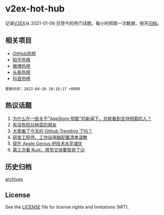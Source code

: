 # v2ex-hot-hub

 记录[V2EX](https://www.v2ex.com/)从 2021-01-06 日至今的热门话题。每小时抓取一次数据，按天[归档](archives)。
 
 ## 相关项目

- [GitHub热榜](https://github.com/lonnyzhang423/github-hot-hub)
- [知乎热榜](https://github.com/lonnyzhang423/zhihu-hot-hub)
- [微博热榜](https://github.com/lonnyzhang423/weibo-hot-hub)
- [头条热榜](https://github.com/lonnyzhang423/toutiao-hot-hub)
- [抖音热榜](https://github.com/lonnyzhang423/douyin-hot-hub)


 `更新时间：2022-04-16 10:18:17 +0800`

## 热议话题

1. [为什么在一些关于"AppStore 侧载"的新闻下，总能看到支持侧载的人？](https://www.v2ex.com/t/847162)
1. [有没有阳台种菜的朋友](https://www.v2ex.com/t/847118)
1. [大家看了今天的 Github Trending 了吗？](https://www.v2ex.com/t/847113)
1. [研发工程师，工作站电脑配置清单请教](https://www.v2ex.com/t/847098)
1. [现在 Apple Genius 吧技术水平堪忧](https://www.v2ex.com/t/847121)
1. [第三次看 Rust，感觉又快要放弃了😥](https://www.v2ex.com/t/847187)

## 历史归档

[archives](archives)

## License

See the [LICENSE](LICENSE) file for license rights and limitations (MIT).
